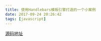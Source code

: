 ```yaml
---
title: 使用Handlebars模板引擎打造的一个小案例
date: 2017-09-24 20:26:42
tags: [javascript]
---
```


[源码地址](https://github.com/gmw-zjw/Handlebars.js)

